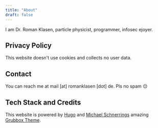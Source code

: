 ```yaml
---
title: "About"
draft: false
---
```


I am Dr. Roman Klasen, particle physicist, programmer, infosec ejoyer.

## Privacy Policy

This website doesn't use cookies and collects no user data.

## Contact

You can reach me at mail [at] romanklasen [dot] de. Pls no spam 😔

## Tech Stack and Credits

This website is powered by [Hugo](https://gohugo.io/) and [Michael Schnerrings](https://schnerring.net) amazing [Grubbox Theme](https://github.com/schnerring/hugo-theme-gruvbox).
